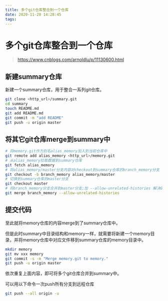 ```yaml
---
title: 多个git仓库整合到一个仓库
date: 2020-11-20 14:28:45
tags:
---
```



# 多个git仓库整合到一个仓库  

> https://www.cnblogs.com/arnoldlu/p/11130600.html  



## 新建summary仓库

新建一个summary仓库，用于整合一系列git仓库。

```bash
git clone <http_url>/summary.git
cd summary
touch README.md
git add README.md
git commit -m "add README"
git push -u origin master
```



## 将其它git仓库merge到summary中

```bash
# 将memory.git作为别名alias_memory加入到当前仓库中
git remote add alias_memory <http_url>/memory.git
# 从alias_memory拉取数据到summary仓库
git fetch alias_memory
# 将alias_memory/master分支内容对checkout到summary仓库的branch_memory分支
git checkout -b branch_memory alias_memory/master
# 切换到summary仓库的master分支
git checkout master
# 将branch_memory分支合并到master分支;加 --allow-unrelated-histories 解决Git中fatal: refusing to merge unrelated histories
git merge branch_memory --allow-unrelated-histories
```



## 提交代码

至此就将memory仓库的内容merge到了summary仓库中。

但是此时summary中目录结构和memory一样，就需要将新建一个memory目录，并将memory仓库中对应文件移到summary仓库的memory目录中。

```bash
mkdir memory
git mv xxx memory
git commit -s -m "Merge memory.git to memory."
git push -u origin master
```

依次重复上面内容，即可将多个git仓库合并到summary中。

可以用以下命令一次push所有分支到远程仓库

```bash
git push --all origin -u
```

